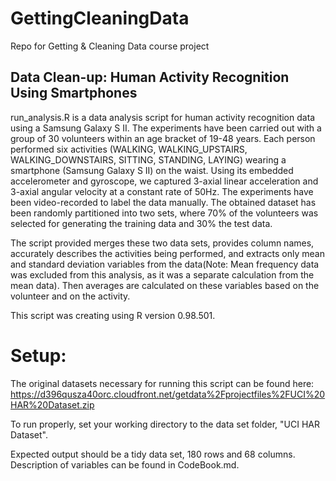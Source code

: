 GettingCleaningData
===================

Repo for Getting &amp; Cleaning Data course project

## Data Clean-up: Human Activity Recognition Using Smartphones 

run_analysis.R is a data analysis script for human activity recognition data using a Samsung Galaxy S II.  The experiments have been carried out with a group of 30 volunteers within an age bracket of 19-48 years. Each person performed six activities (WALKING, WALKING_UPSTAIRS, WALKING_DOWNSTAIRS, SITTING, STANDING, LAYING) wearing a smartphone (Samsung Galaxy S II) on the waist. Using its embedded accelerometer and gyroscope, we captured 3-axial linear acceleration and 3-axial angular velocity at a constant rate of 50Hz. The experiments have been video-recorded to label the data manually. The obtained dataset has been randomly partitioned into two sets, where 70% of the volunteers was selected for generating the training data and 30% the test data. 

The script provided merges these two data sets, provides column names, accurately describes the activities being performed, and extracts only mean and standard deviation variables from the data(Note: Mean frequency data was excluded from this analysis, as it was a separate calculation from the mean data).  Then averages are calculated on these variables based on the volunteer and on the activity.  

This script was creating using R version 0.98.501.

# Setup:
The original datasets necessary for running this script can be found here: 
https://d396qusza40orc.cloudfront.net/getdata%2Fprojectfiles%2FUCI%20HAR%20Dataset.zip 

To run properly, set your working directory to the data set folder, "UCI HAR Dataset". 

Expected output should be a tidy data set, 180 rows and 68 columns.  Description of variables can be found in CodeBook.md.


